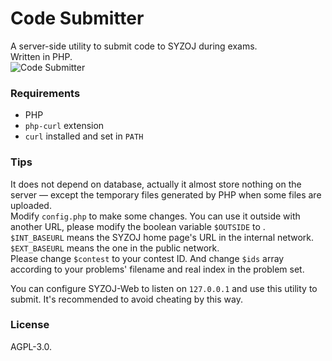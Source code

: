 # Code Submitter
A server-side utility to submit code to SYZOJ during exams.  
Written in PHP.  
![Code Submitter](https://static.imvictor.tech/data/201808/code_submitter.png)  

### Requirements
+ PHP
+ `php-curl` extension
+ `curl` installed and set in `PATH`

### Tips
It does not depend on database, actually it almost store nothing on the server — except the temporary files generated by PHP when some files are uploaded.  
Modify `config.php` to make some changes. You can use it outside with another URL, please modify the boolean variable `$OUTSIDE` to .  
`$INT_BASEURL` means the SYZOJ home page's URL in the internal network. `$EXT_BASEURL` means the one in the public network.  
Please change `$contest` to your contest ID. And change `$ids` array according to your problems' filename and real index in the problem set.  

You can configure SYZOJ-Web to listen on `127.0.0.1` and use this utility to submit. It's recommended to avoid cheating by this way.
### License
AGPL-3.0.  
